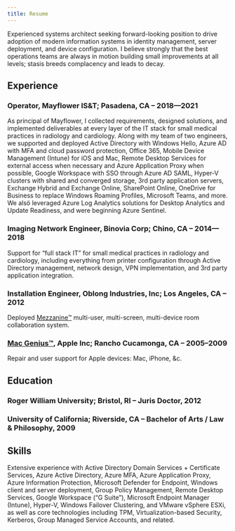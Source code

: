 ```yaml
---
title: Resume
---
```


Experienced systems architect seeking forward-looking position to drive adoption of modern information systems in identity management, server deployment, and device configuration. I believe strongly that the best operations teams are always in motion building small improvements at all levels; stasis breeds complacency and leads to decay. 

## Experience
### Operator, Mayflower IS&T; Pasadena, CA – 2018—2021
As principal of Mayflower, I collected requirements, designed solutions, and implemented deliverables at every layer of the IT stack for small medical practices in radiology and cardiology. Along with my team of two engineers, we supported and deployed Active Directory with Windows Hello, Azure AD with MFA and cloud password protection, Office 365, Mobile Device Management (Intune) for iOS and Mac, Remote Desktop Services for external access when necessary and Azure Application Proxy when possible, Google Workspace with SSO through Azure AD SAML, Hyper-V clusters with shared and converged storage, 3rd party application servers, Exchange Hybrid and Exchange Online, SharePoint Online, OneDrive for Business to replace Windows Roaming Profiles, Microsoft Teams, and more. We alsö leveraged Azure Log Analytics solutions for Desktop Analytics and Update Readiness, and were beginning Azure Sentinel.

### Imaging Network Engineer, Binovia Corp; Chino, CA – 2014—2018
Support for “full stack IT” for small medical practices in radiology and cardiology, including everything from printer configuration through Active Directory management, network design, VPN implementation, and 3rd party application integration.

### Installation Engineer, Oblong Industries, Inc; Los Angeles, CA – 2012
Deployed [Mezzanine™]( https://vimeo.com/34861262 ) multi-user, multi-screen, multi-device room collaboration system.

### [Mac Genius™]( https://www.apple.com/retail/geniusbar/ ), Apple Inc; Rancho Cucamonga, CA – 2005–2009
Repair and user support for Apple devices: Mac, iPhone, &c.

## Education
### Roger William University; Bristol, RI – Juris Doctor, 2012
### University of California; Riverside, CA – Bachelor of Arts / Law & Philosophy, 2009

## Skills
Extensive experience with Active Directory Domain Services + Certificate Services, Azure Active Directory, Azure MFA, Azure Application Proxy, Azure Information Protection, Microsoft Defender for Endpoint, Windows client and server deployment, Group Policy Management, Remote Desktop Services, Google Workspace (“G Suite”), Microsoft Endpoint Manager (Intune), Hyper-V, Windows Failover Clustering, and VMware vSphere ESXi, as well as core technologies including TPM, Virtualization-based Security, Kerberos, Group Managed Service Accounts, and related.

